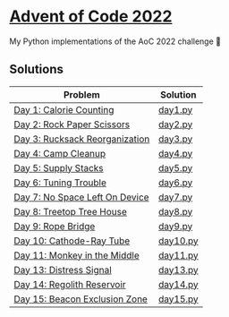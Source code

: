 # [Advent of Code 2022](https://adventofcode.com/2022)

My Python implementations of the AoC 2022 challenge 🎄

## Solutions

| Problem                                                               | Solution                    |
| --------------------------------------------------------------------- | --------------------------- |
| [Day 1: Calorie Counting](https://adventofcode.com/2022/day/1)        | [day1.py](src/01/day1.py)   |
| [Day 2: Rock Paper Scissors](https://adventofcode.com/2022/day/2)     | [day2.py](src/02/day2.py)   |
| [Day 3: Rucksack Reorganization](https://adventofcode.com/2022/day/3) | [day3.py](src/03/day3.py)   |
| [Day 4: Camp Cleanup](https://adventofcode.com/2022/day/4)            | [day4.py](src/04/day4.py)   |
| [Day 5: Supply Stacks](https://adventofcode.com/2022/day/5)           | [day5.py](src/05/day5.py)   |
| [Day 6: Tuning Trouble](https://adventofcode.com/2022/day/6)          | [day6.py](src/06/day6.py)   |
| [Day 7: No Space Left On Device](https://adventofcode.com/2022/day/7) | [day7.py](src/07/day7.py)   |
| [Day 8: Treetop Tree House](https://adventofcode.com/2022/day/8)      | [day8.py](src/08/day8.py)   |
| [Day 9: Rope Bridge](https://adventofcode.com/2022/day/9)             | [day9.py](src/09/day9.py)   |
| [Day 10: Cathode-Ray Tube](https://adventofcode.com/2022/day/10)      | [day10.py](src/10/day10.py) |
| [Day 11: Monkey in the Middle](https://adventofcode.com/2022/day/11)  | [day11.py](src/11/day11.py) |
| [Day 13: Distress Signal](https://adventofcode.com/2022/day/13)       | [day13.py](src/13/day13.py) |
| [Day 14: Regolith Reservoir](https://adventofcode.com/2022/day/14)    | [day14.py](src/14/day14.py) |
| [Day 15: Beacon Exclusion Zone](https://adventofcode.com/2022/day/15) | [day15.py](src/15/day15.py) |
